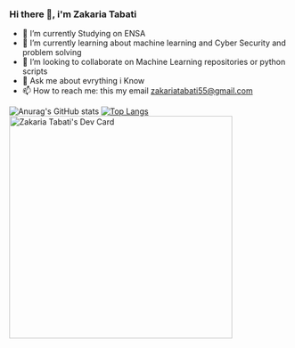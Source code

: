 ### Hi there 👋, i'm Zakaria Tabati
- 🔭 I’m currently Studying  on ENSA
- 🌱 I’m currently learning about machine learning and Cyber Security and problem solving 
- 👯 I’m looking to collaborate on Machine Learning repositories or python scripts
- 💬 Ask me about evrything i Know 
- 📫 How to reach me: this my email zakariatabati55@gmail.com



![Anurag's GitHub stats](https://github-readme-stats.vercel.app/api?username=zakariatabati&show_icons=true)
[![Top Langs](https://github-readme-stats.vercel.app/api/top-langs/?username=zakariatabati)](https://github.com/anuraghazra/github-readme-stats)
<a href="https://app.daily.dev/zaki"><img src="https://api.daily.dev/devcards/ef59e43daa4c43c29ec6f9b1e2321836.png?r=ykd" width="400" alt="Zakaria Tabati's Dev Card"/></a>

